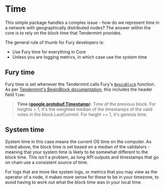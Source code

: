 # Time

This simple package handles a complex issue - how do we represent time in a network with geographically distributed nodes? The answer within the core is to rely on the block time that Tendermint provides.

The general rule of thumb for Fury developers is:
- Use Fury time for everything in Core
- Unless you are logging metrics, in which case use the *system* time

## Fury time
Fury time is set whenever the Tendermint calls Fury's [`BeginBlock`](https://github.com/elysiumstation/fury/blob/fe5bf912ba1dc3b064b809048c3d192020819328/blockchain/tm/abci.go#L126-L128) function. As per [Tendermint's BeginBlock documentation](https://docs.tendermint.com/master/spec/abci/abci.html#beginblock), this includes the header field `Time`:

> **Time ([google.protobuf.Timestamp](https://github.com/protocolbuffers/protobuf/blob/master/src/google/protobuf/timestamp.proto))**: Time of the previous block. For heights > 1, it's the weighted median of the timestamps of the valid votes in the block.LastCommit. For height == 1, it's genesis time.

## System time
System time in this case means the current OS time on the computer. As noted above, the block time is set based on a median of the validators - meaning that your system time is likely to be somewhat different to the block time. This isn't a problem, as long API outputs and timestamps that go on chain use a consistent source of time. 

For logs that are more like system logs, or metrics that you may view as the operator of a node, it makes more sense for these to be in your timezone, to avoid having to work out what the block time was in your local time.
